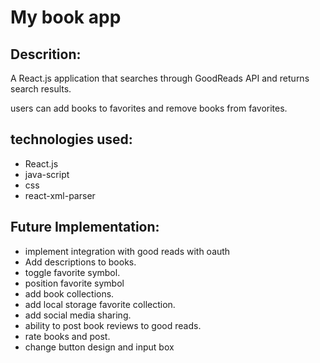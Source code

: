 # My book app

## Descrition:

A React.js application that searches through GoodReads API and returns search results.

users can add books to favorites and remove books from favorites.



## technologies used:

- React.js
- java-script
- css
- react-xml-parser



## Future Implementation:

- implement integration with good reads with oauth
- Add descriptions to books.
- toggle favorite symbol.
- position favorite symbol
- add book collections.
- add local storage favorite collection.
- add social media sharing. 
- ability to post book reviews to good reads.
- rate books and post.
- change button design and input box
